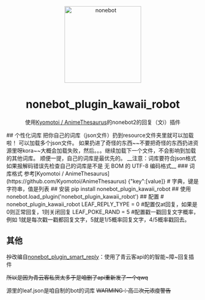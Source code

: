 <p align="center">
  <a href="https://v2.nonebot.dev/"><img src="https://v2.nonebot.dev/logo.png" width="200" height="200" alt="nonebot"></a>
</p>
<div align="center">

# nonebot_plugin_kawaii_robot

使用[Kyomotoi / AnimeThesaurus](https://github.com/Kyomotoi/AnimeThesaurus)的nonebot2的回复（文i）插件


</div>
## 个性化词库
把你自己的词库（json文件）扔到resource文件夹里就可以加载啦！
可以加载多个json文件。
如果扔进了奇怪的东西~~不要把奇怪的东西扔进资源里呀kora~~大概会加载失败，然后。。。继续加载下一个文件，不会影响到加载的其他词库。
顺便一提，自己的词库是最优先的。
__注意：词库要符合json格式 如果报解码错误先检查自己的词库是不是 无 BOM 的 UTF-8 编码格式__
### 词库格式
参考[Kyomotoi / AnimeThesaurus](https://github.com/Kyomotoi/AnimeThesaurus)
    {"key":[value]} # 字典，键是字符串，值是列表
## 安装
    pip install nonebot_plugin_kawaii_robot
## 使用
    nonebot.load_plugin('nonebot_plugin_kawaii_robot') 
## 配置
    # nonebot_plugin_kawaii_robot
    LEAF_REPLY_TYPE = 0 #配置仅at回复，如果是0则正常回复，1则关闭回复
    LEAF_POKE_RAND = 5  #配置戳一戳回复文字概率，例如 1就是每次戳一戳都回复文字，5就是1/5概率回复文字，4/5概率戳回去。

## 其他
~~抄~~改编自[nonebot_plugin_smart_reply](https://github.com/Special-Week/nonebot_plugin_smart_reply)：使用了青云客api的的智能~障~回复插件

~~所以是因为青云客私货太多于是咱删了api重新发了一个qwq~~

源里的leaf.json是咱自制的bot的词库   ~~WARMING：高二次元浓度警告~~
